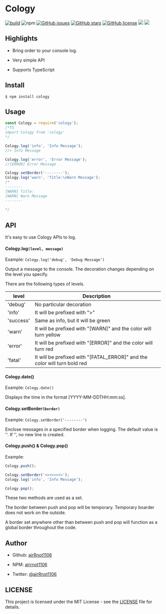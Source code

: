 # Cology

[![build](https://github.com/airRnot1106/cology/actions/workflows/node.js.yml/badge.svg?branch=main)](https://github.com/airRnot1106/cology/actions/workflows/node.js.yml)	![npm](https://img.shields.io/npm/dt/cology)	[![GitHub issues](https://img.shields.io/github/issues/airRnot1106/cology)](https://github.com/airRnot1106/cology/issues)	[![GitHub stars](https://img.shields.io/github/stars/airRnot1106/cology)](https://github.com/airRnot1106/cology/stargazers)	[![GitHub license](https://img.shields.io/github/license/airRnot1106/cology)](https://github.com/airRnot1106/cology/blob/main/LICENSE)	<img src="https://img.shields.io/badge/-Node.js-331212.svg?logo=node.js&style=popout">	<img src="https://img.shields.io/badge/-Npm-CB3837.svg?logo=npm&style=popout">



## Highlights

- Bring order to your console log.

- Very simple API

- Supports TypeScript

## Install

```console
$ npm install cology
```

## Usage

```js
const Cology = require('cology');
/*TS
import Cology from 'cology'
*/

Cology.log('info', 'Info Message');
//> Info Message

Cology.log('error', 'Error Message');
//[ERROR] Error Message

Cology.setBorder('--------');
Cology.log('warn', 'Title:\nWarn Message');
/*
--------
[WARN] Title:
[WARN] Warn Message
--------
	
*/
```

## API

It's easy to use Cology APIs to log.

#### Cology.log`(level, message)`

Example: `Cology.log('debug', 'Debug Message')`<br>

Output a message to the console. The decoration changes depending on the level you specify.<br>

There are the following types of levels.<br>

| level     | Description                                                               |
| --------- | ------------------------------------------------------------------------- |
| 'debug'   | No particular decoration                                                  |
| 'info'    | It will be prefixed with ">"                                              |
| 'success' | Same as info, but it will be green                                        |
| 'warn'    | It will be prefixed with "[WARN]" and the color will turn yellow          |
| 'error'   | It will be prefixed with "[ERROR]" and the color will turn red            |
| 'fatal'   | It will be prefixed with "[FATAL_ERROR]" and the color will turn bold red |

#### Cology.date()

Example: `Cology.date()`

Displays the time in the format [YYYY-MM-DDTHH:mm:ss].

#### Cology.setBorder`(border)`

Example: `Cology.setBorder('--------')`

Enclose messages in a specified border when logging. The default value is ''. If '', no new line is created.

#### Cology.push() & Cology.pop()

Example:

```js
Cology.push();

Cology.setBorder('<><><><>');
Cology.log('info', 'Info Message');

Cology.pop();
```

These two methods are used as a set.<br>

The border between push and pop will be temporary. Temporary boarder does not work on the outside.<br>

A border set anywhere other than between push and pop will function as a global border throughout the code.

## Author

- Github: [airRnot1106](https://github.com/airRnot1106)

- NPM: [airrnot1106](https://www.npmjs.com/~airrnot1106)

- Twitter: [@airRnot1106](https://twitter.com/airRnot1106)

## LICENSE

This project is licensed under the MIT License - see the [LICENSE](https://github.com/airRnot1106/cology/blob/main/LICENSE) file for details.
